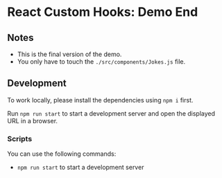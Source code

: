 # React Custom Hooks: Demo End

## Notes

- This is the final version of the demo.
- You only have to touch the `./src/components/Jokes.js` file.

## Development

To work locally, please install the dependencies using `npm i` first.

Run `npm run start` to start a development server and open the displayed URL in a browser.

### Scripts

You can use the following commands:

- `npm run start` to start a development server
